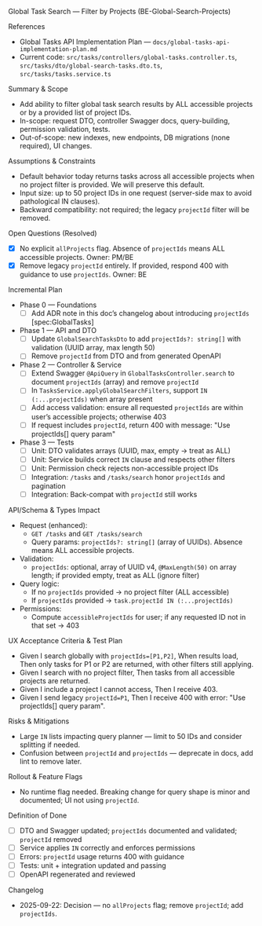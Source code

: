 Global Task Search — Filter by Projects (BE-Global-Search-Projects)

References
- Global Tasks API Implementation Plan — `docs/global-tasks-api-implementation-plan.md`
- Current code: `src/tasks/controllers/global-tasks.controller.ts`, `src/tasks/dto/global-search-tasks.dto.ts`, `src/tasks/tasks.service.ts`

Summary & Scope
- Add ability to filter global task search results by ALL accessible projects or by a provided list of project IDs.
- In-scope: request DTO, controller Swagger docs, query-building, permission validation, tests.
- Out-of-scope: new indexes, new endpoints, DB migrations (none required), UI changes.

Assumptions & Constraints
- Default behavior today returns tasks across all accessible projects when no project filter is provided. We will preserve this default.
- Input size: up to 50 project IDs in one request (server-side max to avoid pathological IN clauses).
- Backward compatibility: not required; the legacy `projectId` filter will be removed.

Open Questions (Resolved)
- [x] No explicit `allProjects` flag. Absence of `projectIds` means ALL accessible projects. Owner: PM/BE
- [x] Remove legacy `projectId` entirely. If provided, respond 400 with guidance to use `projectIds`. Owner: BE

Incremental Plan
- Phase 0 — Foundations
  - [ ] Add ADR note in this doc’s changelog about introducing `projectIds` [spec:GlobalTasks]
- Phase 1 — API and DTO
  - [ ] Update `GlobalSearchTasksDto` to add `projectIds?: string[]` with validation (UUID array, max length 50)
  - [ ] Remove `projectId` from DTO and from generated OpenAPI
- Phase 2 — Controller & Service
  - [ ] Extend Swagger `@ApiQuery` in `GlobalTasksController.search` to document `projectIds` (array) and remove `projectId`
  - [ ] In `TasksService.applyGlobalSearchFilters`, support `IN (:...projectIds)` when array present
  - [ ] Add access validation: ensure all requested `projectIds` are within user’s accessible projects; otherwise 403
  - [ ] If request includes `projectId`, return 400 with message: "Use projectIds[] query param"
- Phase 3 — Tests
  - [ ] Unit: DTO validates arrays (UUID, max, empty → treat as ALL)
  - [ ] Unit: Service builds correct `IN` clause and respects other filters
  - [ ] Unit: Permission check rejects non-accessible project IDs
  - [ ] Integration: `/tasks` and `/tasks/search` honor `projectIds` and pagination
  - [ ] Integration: Back-compat with `projectId` still works

API/Schema & Types Impact
- Request (enhanced):
  - `GET /tasks` and `GET /tasks/search`
  - Query params: `projectIds?: string[]` (array of UUIDs). Absence means ALL accessible projects.
- Validation:
  - `projectIds`: optional, array of UUID v4, `@MaxLength(50)` on array length; if provided empty, treat as ALL (ignore filter)
- Query logic:
  - If no `projectIds` provided → no project filter (ALL accessible)
  - If `projectIds` provided → `task.projectId IN (:...projectIds)`
- Permissions:
  - Compute `accessibleProjectIds` for user; if any requested ID not in that set → 403

UX Acceptance Criteria & Test Plan
- Given I search globally with `projectIds=[P1,P2]`, When results load, Then only tasks for P1 or P2 are returned, with other filters still applying.
- Given I search with no project filter, Then tasks from all accessible projects are returned.
- Given I include a project I cannot access, Then I receive 403.
- Given I send legacy `projectId=P1`, Then I receive 400 with error: "Use projectIds[] query param".

Risks & Mitigations
- Large `IN` lists impacting query planner — limit to 50 IDs and consider splitting if needed.
- Confusion between `projectId` and `projectIds` — deprecate in docs, add lint to remove later.

Rollout & Feature Flags
- No runtime flag needed. Breaking change for query shape is minor and documented; UI not using `projectId`.

Definition of Done
- [ ] DTO and Swagger updated; `projectIds` documented and validated; `projectId` removed
- [ ] Service applies `IN` correctly and enforces permissions
- [ ] Errors: `projectId` usage returns 400 with guidance
- [ ] Tests: unit + integration updated and passing
- [ ] OpenAPI regenerated and reviewed

Changelog
- 2025-09-22: Decision — no `allProjects` flag; remove `projectId`; add `projectIds`.


